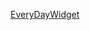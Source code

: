 [EveryDayWidget](https://user-images.githubusercontent.com/71366294/188082891-5fb17a6e-ea04-455d-b9e0-2398b51eb480.png)
